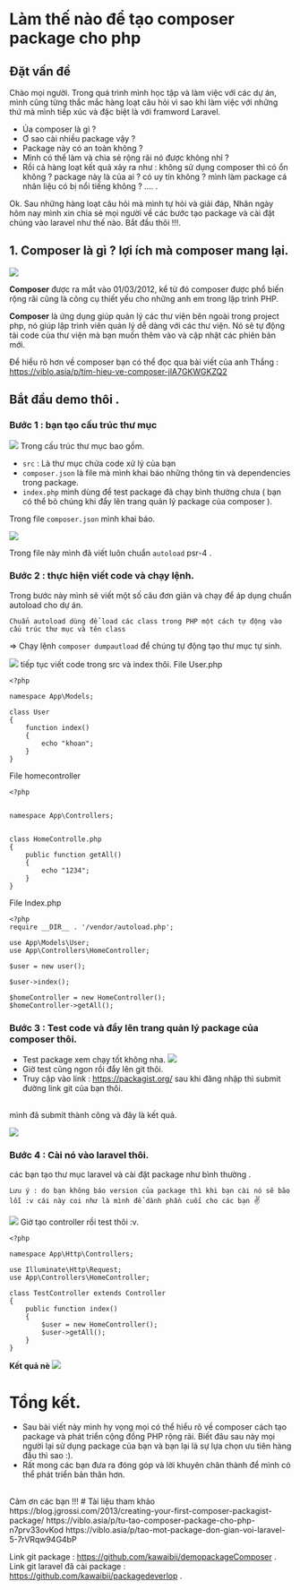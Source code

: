 # Làm thế nào để tạo composer package cho php
## Đặt vấn đề
Chào mọi người. Trong quá trình mình học tập và làm việc với các dự án, mình cũng từng thắc mắc hàng loạt câu hỏi vì sao khi làm việc với những thứ mà mình tiếp xúc và đặc biệt là với framword Laravel.
* Ủa composer là gì ?
* Ơ sao cài nhiều package vậy ?
* Package này có an toàn không ?
* Mình có thể làm và chia sẻ rộng rãi nó được không nhỉ ?
* Rồi cả hàng loạt kết quả xảy ra như : không sử dụng composer thì có ổn không ? package này là của ai ? có uy tín không ? mình làm package cá nhân liệu có bị nổi tiếng không ? .... .

Ok. Sau những hàng loạt câu hỏi mà mình tự hỏi và giải đáp, Nhân ngày hôm nay mình xin chia sẻ mọi người về các bước tạo package và cài đặt chúng vào laravel như thế nào.
Bắt đầu thôi !!!.
## 1. Composer là  gì ? lợi ích mà composer mang lại.

![](https://images.viblo.asia/4becfccf-efdc-414a-9ac2-2f2888e04043.jpeg)

**Composer** được ra mắt vào 01/03/2012, kể từ đó composer được phổ biến rộng rãi cũng là công cụ thiết yếu cho những anh em trong lập trình PHP.

**Composer** là ứng dụng giúp quản lý các thư viện bên ngoài trong project php, nó giúp lập trình viên quản lý dễ dàng với các thư viện. Nó sẽ tự động tải code của thư viện mà bạn muốn thêm vào và cập nhật các phiên bản mới.

Để hiểu rõ hơn về composer bạn có thể đọc qua bài viết của anh Thắng : https://viblo.asia/p/tim-hieu-ve-composer-jlA7GKWGKZQ2

## Bắt đầu demo thôi .
### Bước 1 : bạn tạo cấu trúc thư mục 

![](https://images.viblo.asia/71f63a33-84de-4926-8c6e-3ed39216254c.png)
Trong cấu trúc thư mục bao gồm.

* `src` : Là thư mục chứa code xử lý của bạn
* `composer.json` là file mà mình khai báo những thông tin và dependencies trong package. 
* `index.php` mình dùng để test package đã chạy bình thường chưa ( bạn có thể bỏ chúng khi đẩy lên trang quản lý package của composer ).

Trong file `composer.json` mình khai báo.

![](https://images.viblo.asia/3bd5675a-1ada-4d73-be48-31a2fc53641b.png)

Trong file này mình đã viết luôn chuẩn `autoload` psr-4 .
### Bước 2 : thực hiện viết code và chạy lệnh.
Trong bước này mình sẽ viết một số câu đơn giản và chạy để áp dụng chuẩn autoload cho dự án.

`Chuẩn autoload dùng để load các class trong PHP một cách tự động vào cấu trúc thư mục và tên class`

=> Chạy lệnh `composer dumpautload` để chúng tự động tạo thư mục tự sinh.
<br>

![](https://images.viblo.asia/0ee1de45-c572-43d8-968a-1cb3e71d09dd.png)
tiếp tục viết code trong src và index thôi.
File User.php
```
<?php

namespace App\Models;

class User
{
    function index()
    {
        echo "khoan";
    }
}
```
File homecontroller
```
<?php


namespace App\Controllers;


class HomeControlle.php
{
    public function getAll()
    {
        echo "1234";
    }
}

```
File Index.php
```
<?php
require __DIR__ . '/vendor/autoload.php';

use App\Models\User;
use App\Controllers\HomeController;

$user = new user();

$user->index();

$homeController = new HomeController();
$homeController->getAll();

```
### Bước 3 : Test code và đẩy lên trang quản lý package của composer thôi.
* Test package xem chạy tốt không nha.
![](https://images.viblo.asia/d29f51d2-81c7-4141-8d37-6c3544bac299.png)
* Giờ test cũng ngon rồi đẩy lên git thôi.
* Truy cập vào link : https://packagist.org/ sau khi đăng nhập thì submit đường link git của bạn thôi.

<br>
mình đã submit thành công và đây là kết quả.

![](https://images.viblo.asia/a071f3aa-2835-4817-8719-41bfb500ee0c.png)
### Bước 4 : Cài nó vào laravel thôi.
các bạn tạo thư mục laravel và cài đặt package  như bình thường .


`Lưu ý : do bạn không báo version của package thì khi bạn cài nó sẽ bão lỗi :v cái này coi như là mình để dành phần cuối cho các bạn `:v:


![](https://images.viblo.asia/48c06e16-4892-4d91-b5b9-300bce10d706.png)
Giờ tạo controller rồi test thôi :v.
```
<?php

namespace App\Http\Controllers;

use Illuminate\Http\Request;
use App\Controllers\HomeController;

class TestController extends Controller
{
    public function index()
    {
        $user = new HomeController();
        $user->getAll();
    }
}

```
**Kết quả nè**
![](https://images.viblo.asia/78e0fcf0-2449-4dfa-afdb-f23881ccdb1a.png)
# Tổng kết.
* Sau bài viết này mình hy vọng mọi có thể hiểu rõ về composer cách tạo package và phát triển cộng đồng PHP rộng rãi. Biết đâu sau này mọi người  lại sử dụng package của bạn và bạn lại là sự lựa chọn ưu tiên hàng đầu thì sao :).
* Rất mong các bạn đưa ra đóng góp và lời khuyên chân thành để mình có thể phát triển bản thân hơn.
<br>
Cảm ơn các bạn !!!
# Tài liệu tham khảo
https://blog.jgrossi.com/2013/creating-your-first-composer-packagist-package/
https://viblo.asia/p/tu-tao-composer-package-cho-php-n7prv33ovKod
https://viblo.asia/p/tao-mot-package-don-gian-voi-laravel-5-7rVRqw94G4bP

Link git package : https://github.com/kawaibii/demopackageComposer .
<br>
Link git laravel đã cài package : https://github.com/kawaibii/packagedeverlop .